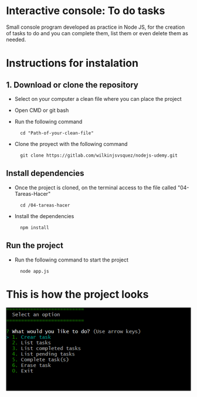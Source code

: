 # Interactive console: To do tasks

Small console program developed as practice in Node JS, for the creation of tasks to do and you can complete them, list them or even delete them as needed.

# Instructions for instalation

## 1. Download or clone the repository

-   Select on your computer a clean file where you can place the project
-   Open CMD or git bash
-   Run the following command

          cd "Path-of-your-clean-file"

-   Clone the proyect with the following command

          git clone https://gitlab.com/wilkinjsvsquez/nodejs-udemy.git

## Install dependencies

-   Once the project is cloned, on the terminal access to the file called "04-Tareas-Hacer"

          cd /04-tareas-hacer

-   Install the dependencies

          npm install

## Run the project

-   Run the following command to start the project

          node app.js

# This is how the project looks

<!--![image info](pictures/image.png)-->

![MainProject](assets/ToDoTasks.png)
